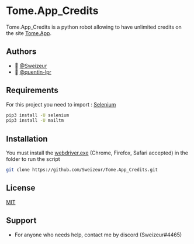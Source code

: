 
# Tome.App_Credits

Tome.App_Credits is a python robot allowing to have unlimited credits on the site [Tome.App](https://tome.app/).




## Authors

- 👤 [@Sweizeur](https://github.com/sweizeur)
- 👤 [@quentin-lpr](https://github.com/quentin-lpr)


## Requirements

For this project you need to import : [Selenium](https://github.com/SeleniumHQ/selenium)

```bash
pip3 install -U selenium
pip3 install -U mailtm
```
## Installation

You must install the [webdriver.exe](https://selenium-python.readthedocs.io/installation.html) (Chrome, Firefox, Safari accepted) in the folder to run the script

```bash
git clone https://github.com/Sweizeur/Tome.App_Credits.git
```

## License

[MIT](https://choosealicense.com/licenses/mit/)


## Support

- For anyone who needs help, contact me by discord (Sweizeur#4465)
